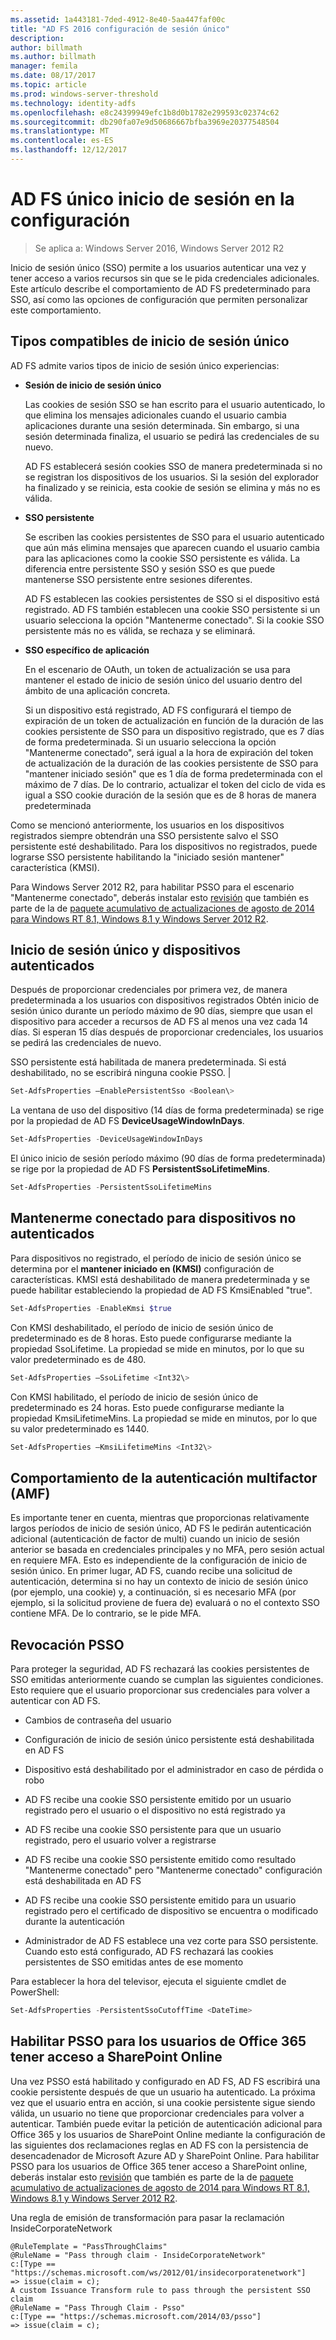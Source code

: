 ```yaml
---
ms.assetid: 1a443181-7ded-4912-8e40-5aa447faf00c
title: "AD FS 2016 configuración de sesión único"
description: 
author: billmath
ms.author: billmath
manager: femila
ms.date: 08/17/2017
ms.topic: article
ms.prod: windows-server-threshold
ms.technology: identity-adfs
ms.openlocfilehash: e8c24399949efc1b8d0b1782e299593c02374c62
ms.sourcegitcommit: db290fa07e9d50686667bfba3969e20377548504
ms.translationtype: MT
ms.contentlocale: es-ES
ms.lasthandoff: 12/12/2017
---
```

# <a name="ad-fs-single-sign-on-settings"></a>AD FS único inicio de sesión en la configuración

>Se aplica a: Windows Server 2016, Windows Server 2012 R2

Inicio de sesión único (SSO) permite a los usuarios autenticar una vez y tener acceso a varios recursos sin que se le pida credenciales adicionales.  Este artículo describe el comportamiento de AD FS predeterminado para SSO, así como las opciones de configuración que permiten personalizar este comportamiento.  

## <a name="supported-types-of-single-sign-on"></a>Tipos compatibles de inicio de sesión único

AD FS admite varios tipos de inicio de sesión único experiencias:  
  
-   **Sesión de inicio de sesión único**  
  
     Las cookies de sesión SSO se han escrito para el usuario autenticado, lo que elimina los mensajes adicionales cuando el usuario cambia aplicaciones durante una sesión determinada. Sin embargo, si una sesión determinada finaliza, el usuario se pedirá las credenciales de su nuevo.  
  
     AD FS establecerá sesión cookies SSO de manera predeterminada si no se registran los dispositivos de los usuarios. Si la sesión del explorador ha finalizado y se reinicia, esta cookie de sesión se elimina y más no es válida.  
  
-   **SSO persistente**  
  
     Se escriben las cookies persistentes de SSO para el usuario autenticado que aún más elimina mensajes que aparecen cuando el usuario cambia para las aplicaciones como la cookie SSO persistente es válida. La diferencia entre persistente SSO y sesión SSO es que puede mantenerse SSO persistente entre sesiones diferentes.  
  
     AD FS establecen las cookies persistentes de SSO si el dispositivo está registrado. AD FS también establecen una cookie SSO persistente si un usuario selecciona la opción "Mantenerme conectado". Si la cookie SSO persistente más no es válida, se rechaza y se eliminará.  
  
-   **SSO específico de aplicación**  
  
     En el escenario de OAuth, un token de actualización se usa para mantener el estado de inicio de sesión único del usuario dentro del ámbito de una aplicación concreta.  
  
     Si un dispositivo está registrado, AD FS configurará el tiempo de expiración de un token de actualización en función de la duración de las cookies persistente de SSO para un dispositivo registrado, que es 7 días de forma predeterminada. Si un usuario selecciona la opción "Mantenerme conectado", será igual a la hora de expiración del token de actualización de la duración de las cookies persistente de SSO para "mantener iniciado sesión" que es 1 día de forma predeterminada con el máximo de 7 días. De lo contrario, actualizar el token del ciclo de vida es igual a SSO cookie duración de la sesión que es de 8 horas de manera predeterminada  
  
 Como se mencionó anteriormente, los usuarios en los dispositivos registrados siempre obtendrán una SSO persistente salvo el SSO persistente esté deshabilitado. Para los dispositivos no registrados, puede lograrse SSO persistente habilitando la "iniciado sesión mantener" característica (KMSI). 
 
 Para Windows Server 2012 R2, para habilitar PSSO para el escenario "Mantenerme conectado", deberás instalar esto [revisión](https://support.microsoft.com/en-us/kb/2958298/) que también es parte de la de [paquete acumulativo de actualizaciones de agosto de 2014 para Windows RT 8.1, Windows 8.1 y Windows Server 2012 R2](https://support.microsoft.com/en-us/kb/2975719).   
 
  
## <a name="single-sign-on-and-authenticated-devices"></a>Inicio de sesión único y dispositivos autenticados  
Después de proporcionar credenciales por primera vez, de manera predeterminada a los usuarios con dispositivos registrados Obtén inicio de sesión único durante un período máximo de 90 días, siempre que usan el dispositivo para acceder a recursos de AD FS al menos una vez cada 14 días.  Si esperan 15 días después de proporcionar credenciales, los usuarios se pedirá las credenciales de nuevo.  

SSO persistente está habilitada de manera predeterminada. Si está deshabilitado, no se escribirá ninguna cookie PSSO. |  

``` powershell
Set-AdfsProperties –EnablePersistentSso <Boolean\>
```     
  
La ventana de uso del dispositivo (14 días de forma predeterminada) se rige por la propiedad de AD FS **DeviceUsageWindowInDays**.

``` powershell
Set-AdfsProperties -DeviceUsageWindowInDays
```   
El único inicio de sesión período máximo (90 días de forma predeterminada) se rige por la propiedad de AD FS **PersistentSsoLifetimeMins**.

``` powershell
Set-AdfsProperties -PersistentSsoLifetimeMins
```    

## <a name="keep-me-signed-in-for-unauthenticated-devices"></a>Mantenerme conectado para dispositivos no autenticados 
Para dispositivos no registrado, el período de inicio de sesión único se determina por el **mantener iniciado en (KMSI)** configuración de características.  KMSI está deshabilitado de manera predeterminada y se puede habilitar estableciendo la propiedad de AD FS KmsiEnabled "true".

``` powershell
Set-AdfsProperties -EnableKmsi $true  
```    

Con KMSI deshabilitado, el período de inicio de sesión único de predeterminado es de 8 horas.  Esto puede configurarse mediante la propiedad SsoLifetime.  La propiedad se mide en minutos, por lo que su valor predeterminado es de 480.  

``` powershell
Set-AdfsProperties –SsoLifetime <Int32\> 
```   

Con KMSI habilitado, el período de inicio de sesión único de predeterminado es 24 horas.  Esto puede configurarse mediante la propiedad KmsiLifetimeMins.  La propiedad se mide en minutos, por lo que su valor predeterminado es 1440.

``` powershell
Set-AdfsProperties –KmsiLifetimeMins <Int32\> 
```   

## <a name="multi-factor-authentication-mfa-behavior"></a>Comportamiento de la autenticación multifactor (AMF)  
Es importante tener en cuenta, mientras que proporcionas relativamente largos períodos de inicio de sesión único, AD FS le pedirán autenticación adicional (autenticación de factor de multi) cuando un inicio de sesión anterior se basada en credenciales principales y no MFA, pero sesión actual en requiere MFA.  Esto es independiente de la configuración de inicio de sesión único. En primer lugar, AD FS, cuando recibe una solicitud de autenticación, determina si no hay un contexto de inicio de sesión único (por ejemplo, una cookie) y, a continuación, si es necesario MFA (por ejemplo, si la solicitud proviene de fuera de) evaluará o no el contexto SSO contiene MFA.  De lo contrario, se le pide MFA.  


  
## <a name="psso-revocation"></a>Revocación PSSO  
 Para proteger la seguridad, AD FS rechazará las cookies persistentes de SSO emitidas anteriormente cuando se cumplan las siguientes condiciones. Esto requiere que el usuario proporcionar sus credenciales para volver a autenticar con AD FS. 
  
-   Cambios de contraseña del usuario  
  
-   Configuración de inicio de sesión único persistente está deshabilitada en AD FS  
  
-   Dispositivo está deshabilitado por el administrador en caso de pérdida o robo  
  
-   AD FS recibe una cookie SSO persistente emitido por un usuario registrado pero el usuario o el dispositivo no está registrado ya  
  
-   AD FS recibe una cookie SSO persistente para que un usuario registrado, pero el usuario volver a registrarse  
  
-   AD FS recibe una cookie SSO persistente emitido como resultado "Mantenerme conectado" pero "Mantenerme conectado" configuración está deshabilitada en AD FS  
  
-   AD FS recibe una cookie SSO persistente emitido para un usuario registrado pero el certificado de dispositivo se encuentra o modificado durante la autenticación  
  
-   Administrador de AD FS establece una vez corte para SSO persistente. Cuando esto está configurado, AD FS rechazará las cookies persistentes de SSO emitidas antes de ese momento  
  
 Para establecer la hora del televisor, ejecuta el siguiente cmdlet de PowerShell:  
  

``` powershell
Set-AdfsProperties -PersistentSsoCutoffTime <DateTime>
```
  
## <a name="enable-psso-for-office-365-users-to-access-sharepoint-online"></a>Habilitar PSSO para los usuarios de Office 365 tener acceso a SharePoint Online  
 Una vez PSSO está habilitado y configurado en AD FS, AD FS escribirá una cookie persistente después de que un usuario ha autenticado. La próxima vez que el usuario entra en acción, si una cookie persistente sigue siendo válida, un usuario no tiene que proporcionar credenciales para volver a autenticar. También puede evitar la petición de autenticación adicional para Office 365 y los usuarios de SharePoint Online mediante la configuración de las siguientes dos reclamaciones reglas en AD FS con la persistencia de desencadenador de Microsoft Azure AD y SharePoint Online.  Para habilitar PSSO para los usuarios de Office 365 tener acceso a SharePoint online, deberás instalar esto [revisión](https://support.microsoft.com/en-us/kb/2958298/) que también es parte de la de [paquete acumulativo de actualizaciones de agosto de 2014 para Windows RT 8.1, Windows 8.1 y Windows Server 2012 R2](https://support.microsoft.com/en-us/kb/2975719).  
  
 Una regla de emisión de transformación para pasar la reclamación InsideCorporateNetwork  
  
```  
@RuleTemplate = "PassThroughClaims"  
@RuleName = "Pass through claim - InsideCorporateNetwork"  
c:[Type == "https://schemas.microsoft.com/ws/2012/01/insidecorporatenetwork"]  
=> issue(claim = c);   
A custom Issuance Transform rule to pass through the persistent SSO claim  
@RuleName = "Pass Through Claim - Psso"  
c:[Type == "https://schemas.microsoft.com/2014/03/psso"]  
=> issue(claim = c);  
  
```
  
  
    


